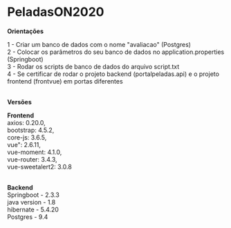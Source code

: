 # PeladasON2020

<b>Orientações</b><br/>

1 - Criar um banco de dados com o nome "avaliacao" (Postgres)<br/>
2 - Colocar os parâmetros do seu banco de dados no application.properties (Springboot)<br/>
3 - Rodar os scripts de banco de dados do arquivo script.txt<br/>
4 - Se certificar de rodar o projeto backend (portalpeladas.api) e o projeto frontend (frontvue) em portas diferentes<br/><br/>

<b>Versões</b><br/>

<b>Frontend</b><br/>
   axios: 0.20.0,<br/>
   bootstrap: 4.5.2,<br/>
   core-js: 3.6.5,<br/>
   vue": 2.6.11,<br/>
   vue-moment: 4.1.0,<br/>
   vue-router: 3.4.3,<br/>
   vue-sweetalert2: 3.0.8<br/><br/>
 

<b>Backend</b><br/>
  Springboot - 2.3.3<br/>
  java version - 1.8<br/>
  hibernate - 5.4.20<br/>
  Postgres - 9.4<br/>
